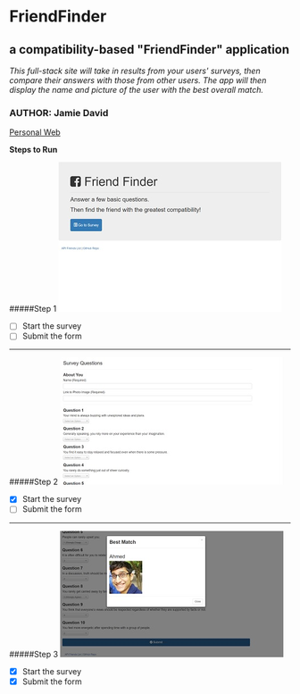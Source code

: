 # FriendFinder
## a compatibility-based "FriendFinder" application

*This full-stack site will take in results from your users' surveys, then compare their answers with those from other users. The app will then display the name and picture of the user with the best overall match.*

### AUTHOR: Jamie David
[Personal Web](http://www.jamiejdavid.com)

**Steps to Run**

#####Step 1
![Home page](/images/home.jpg)
- [ ] Start the survey
- [ ] Submit the form

---
#####Step 2
![Survey page](/images/survey.jpg)
- [x] Start the survey
- [ ] Submit the form

---
#####Step 3
![Result shown](/images/result.jpg)
- [x] Start the survey
- [x] Submit the form